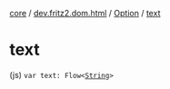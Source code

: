 [core](../../index.md) / [dev.fritz2.dom.html](../index.md) / [Option](index.md) / [text](./text.md)

# text

(js) `var text: Flow<`[`String`](https://kotlinlang.org/api/latest/jvm/stdlib/kotlin/-string/index.html)`>`